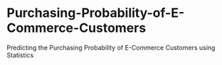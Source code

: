 # Purchasing-Probability-of-E-Commerce-Customers
Predicting the Purchasing Probability of E-Commerce Customers using Statistics
